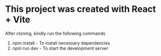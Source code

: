 # This project was created with React + Vite

After cloning, kindly run the following commands

1. npm install - To install necessary dependencies
2. npm run dev - To start the development server
